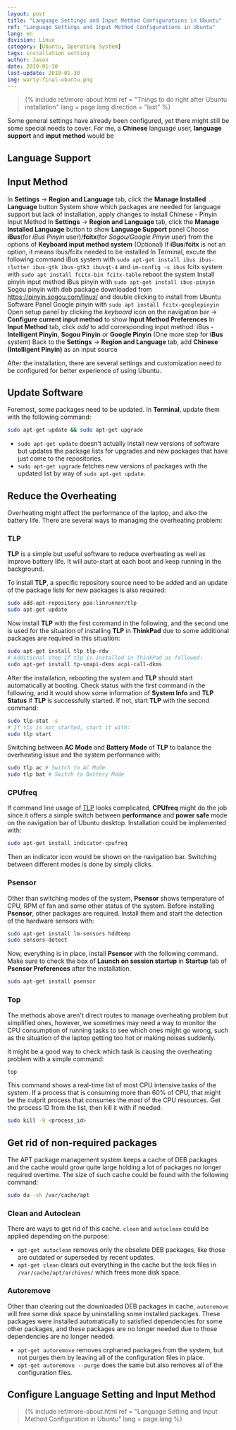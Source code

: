```yaml
---
layout: post
title: "Language Settings and Input Method Configurations in Ubuntu"
ref: "Language Settings and Input Method Configurations in Ubuntu"
lang: en
division: Linux
category: [Ubuntu, Operating System]
tags: installation setting
author: Jason
date: 2019-01-30
last-update: 2019-01-30
img: warty-final-ubuntu.png
---
```


> {% include ref/more-about.html ref = "Things to do right after Ubuntu installation" lang = page.lang direction = "last" %}

Some general settings have already been configured, yet there might still be some
special needs to cover. For me, a **Chinese** language user, **language support**
and **input method** would be

## Language Support

## Input Method


In **Settings** -> **Region and Language** tab, click the **Manage Installed Language** button
System show which packages are needed for language support but lack of installation, apply changes to install
Chinese - Pinyin Input Method
In **Settings** -> **Region and Language** tab, click the **Manage Installed Language** button to show **Language Support** panel
Choose **iBus**(for *iBus Pinyin* user)/**fcitx**(for *Sogou/Google Pinyin* user) from the options of **Keyboard input method system**
(Optional) If **iBus**/**fcitx** is not an option, it means ibus/fcitx needed to be installed
In Terminal, excute the following command
iBus system with ```sudo apt-get install ibus ibus-clutter ibus-gtk ibus-gtk3 ibusqt-4``` and ```im-config -s ibus```
fcitx system with ```sudo apt install fcitx-bin fcitx-table```
reboot the system
Install pinyin input method
iBus pinyin with ```sudo apt-get install ibus-pinyin```
Sogou pinyin with deb package downloaded from https://pinyin.sogou.com/linux/ and double clicking to install from Ubuntu Software Panel
Google pinyin with ```sudo apt install fcitx-googlepinyin```
Open setup panel by clicking the *keyboard* icon on the navigation bar -> **Configure current input method** to show **Input Method Preferences**
In **Input Method** tab, click *add* to add corresponding input method: iBus - **Intelligent Pinyin**, **Sogou Pinyin** or **Google Pinyin**
(One more step for **iBus** system) Back to the **Settings** -> **Region and Language** tab, add **Chinese (Intelligent Pinyin)** as an input source
​



After the installation, there are several settings and customization need to be
configured for better experience of using Ubuntu.

## Update Software
Foremost, some packages need to be updated. In **Terminal**, update them with the
following command:
```bash
sudo apt-get update && sudo apt-get upgrade
```
- ```sudo apt-get update``` doesn't actually install new versions of software but
updates the package lists for upgrades and new packages that have just come to the
repositories.
- ```sudo apt-get upgrade``` fetches new versions of packages with the updated
list by way of ```sudo apt-get update```.

## Reduce the Overheating
Overheating might affect the performance of the laptop, and also the battery life.
There are several ways to managing the overheating problem:

### TLP
**TLP** is a simple but useful software to reduce overheating as well as improve
battery life. It will auto-start at each boot and keep running in the background.

To install **TLP**, a specific repository source need to be added and an update
of the package lists for new packages is also required:
```bash
sudo add-apt-repository ppa:linrunner/tlp
sudo apt-get update
```
Now install **TLP** with the first command in the following, and the second one
is used for the situation of installing **TLP** in **ThinkPad** due to some
additional packages are required in this situation:
```bash
sudo apt-get install tlp tlp-rdw
# Additional step if tlp is installed in ThinkPad as followed:
sudo apt-get install tp-smapi-dkms acpi-call-dkms
```
After the installation, rebooting the system and **TLP** should start automatically
at booting. Check status with the first command in the following, and it would show
some information of **System Info** and **TLP Status** if **TLP** is successfully
started. If not, start **TLP** with the second command:
```bash
sudo tlp-stat -s
# If tlp is not started, start it with:
sudo tlp start
```
Switching between **AC Mode** and **Battery Mode** of **TLP** to balance the
overheating issue and the system performance with:
```bash
sudo tlp ac # Switch to AC Mode
sudo tlp bat # Switch to Battery Mode
```

### CPUfreq
If command line usage of [TLP](#tlp) looks complicated, **CPUfreq** might do the
job since it offers a simple switch between **performance** and **power safe** mode
on the navigation bar of Ubuntu desktop. Installation could be implemented with:
```bash
sudo apt-get install indicator-cpufreq
```
Then an indicator icon would be shown on the navigation bar. Switching between
different modes is done by simply clicks.

### Psensor
Other than switching modes of the system, **Psensor** shows temperature of CPU,
RPM of fan and some other status of the system. Before installing **Psensor**,
other packages are required. Install them and start the detection of the hardware
sensors with:
```bash
sudo apt-get install lm-sensors hddtemp
sudo sensors-detect
```
Now, everything is in place, install **Psensor** with the following command. Make
sure to check the box of **Launch on session startup** in **Startup** tab of **Psensor Preferences** after the installation.
```bash
sudo apt-get install psensor
```

### Top
The methods above aren't direct routes to manage overheating problem but simplified
ones, however, we sometimes may need a way to monitor the CPU consumption of
running tasks to see which ones might go wrong, such as the situation of the laptop
getting too hot or making noises suddenly.

It might be a good way to check which task is causing the overheating problem with
a simple command:
```bash
top
```
This command shows a real-time list of most CPU intensive tasks of the system. If
a process that is consuming more than 60% of CPU, that might be the culprit
process that consumes the most of the CPU resources. Get the process ID from the
list, then kill it with if needed:
```bash
sudo kill -9 <process_id>
```

## Get rid of non-required packages
The APT package management system keeps a cache of DEB packages and the cache
would grow quite large holding a lot of packages no longer required overtime. The
size of such cache could be found with the following command:
```bash
sudo du -sh /var/cache/apt
```

### Clean and Autoclean
There are ways to get rid of this cache. ```clean``` and ```autoclean``` could
be applied depending on the purpose:
- ```apt-get autoclean``` removes only the obsolete DEB packages, like those
are outdated or superseded by recent updates.
- ```apt-get clean``` clears out everything in the cache but the lock files
in ```/var/cache/apt/archives/``` which frees more disk space.

### Autoremove
Other than clearing out the downloaded DEB packages in cache, ```autoremove```
will free some disk space by uninstalling some installed packages. These packages
were installed automatically to satisfied dependencies for some other packages,
and these packages are no longer needed due to those dependencies are no longer
needed.
- ```apt-get autoremove``` removes orphaned packages from the system, but not
purges them by leaving all of the configuration files in place.
- ```apt-get autoremove --purge``` does the same but also removes all of the
configuration files.

## Configure Language Setting and Input Method
> {% include ref/more-about.html ref = "Language Setting and Input Method Configuration in Ubuntu" lang = page.lang %}
